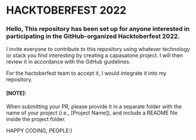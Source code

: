 # HACKTOBERFEST 2022
### Hello, This repository has been set up for anyone interested in participating in the GitHub-organized Hacktoberfest 2022.
I invite everyone to contribute to this repository using whatever technology or stack you find interesting by creating a capasatone project. I will then review it in accordance with the GitHub guidelines.

For the hactoberfest team to accept it, I would integrate it into my repository.

#### [NOTE]: 
When submitting your PR, please provide it in a separate folder with the name of your project (i.e., [Project Name]), and include a README file inside the project folder.

HAPPY CODING, PEOPLE:)
